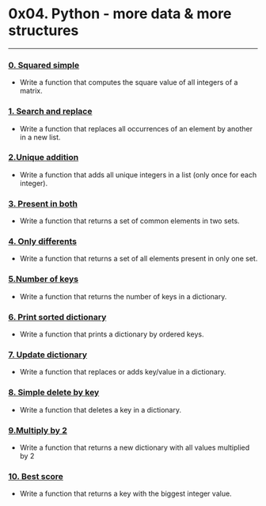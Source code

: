 # 0x04. Python - more data & more structures



---

### [0. Squared simple ](./0-square_matrix_simple.py)
* Write a function that computes the square value of all integers of a matrix.

### [1. Search and replace ](./1-search_replace.py)
* Write a function that replaces all occurrences of an element by another in a new list.

### [2.Unique addition ](./2-uniq_add.py)
* Write a function that adds all unique integers in a list (only once for each integer).

### [3. Present in both ](./3-common_elements.py)
* Write a function that returns a set of common elements in two sets.

### [4. Only differents ](./4-only_diff_elements.py)
* Write a function that returns a set of all elements present in only one set.

### [5.Number of keys ](./5-number_keys.py )
* Write a function that returns the number of keys in a dictionary.

### [6. Print sorted dictionary ](./6-print_sorted_dictionary.py)
* Write a function that prints a dictionary by ordered keys.

### [7. Update dictionary ](./7-update_dictionary.py)
* Write a function that replaces or adds key/value in a dictionary.

### [8. Simple delete by key ](./8-simple_delete.py)
* Write a function that deletes a key in a dictionary.

### [9.Multiply by 2 ](./9-multiply_by_2.py)
* Write a function that returns a new dictionary with all values multiplied by 2

### [ 10. Best score ](./10-best_score.py)
* Write a function that returns a key with the biggest integer value.